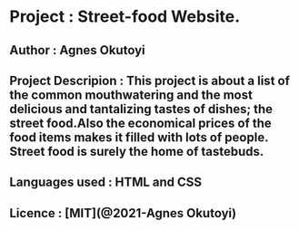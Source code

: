 # Project : Street-food Website.

## Author : Agnes Okutoyi

## Project Descripion : This project is about a list of the common mouthwatering and the most delicious and tantalizing tastes of dishes; the street food.Also the economical prices of the food items makes it filled with lots of people. Street food is surely the home of tastebuds.

## Languages used : HTML and CSS

## Licence : [MIT](@2021-Agnes Okutoyi)